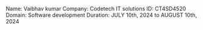 Name: Vaibhav kumar
Company: Codetech IT solutions
ID: CT4SD4520
Domain: Software development
Duration: JULY 10th, 2024 to AUGUST 10th, 2024


